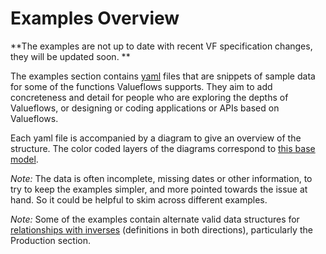 # Examples Overview

**The examples are not up to date with recent VF specification changes, they will be updated soon. **

The examples section contains [yaml](https://www.redhat.com/en/topics/automation/what-is-yaml) files that are snippets of sample data for some of the functions Valueflows supports.  They aim to add concreteness and detail for people who are exploring the depths of Valueflows, or designing or coding applications or APIs based on Valueflows.

Each yaml file is accompanied by a diagram to give an overview of the structure.  The color coded layers of the diagrams correspond to [this base model](../../introduction/core/#levels-of-the-ontology).

*Note:* The data is often incomplete, missing dates or other information, to try to keep the examples simpler, and more pointed towards the issue at hand.  So it could be helpful to skim across different examples.

*Note:* Some of the examples contain alternate valid data structures for [relationships with inverses](../../specification/uml/#inverse-terms) (definitions in both directions), particularly the Production section.
